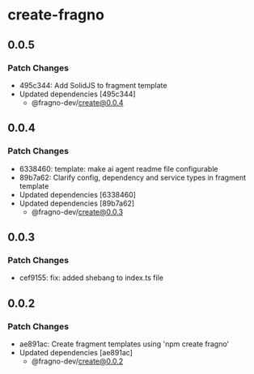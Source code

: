 # create-fragno

## 0.0.5

### Patch Changes

- 495c344: Add SolidJS to fragment template
- Updated dependencies [495c344]
  - @fragno-dev/create@0.0.4

## 0.0.4

### Patch Changes

- 6338460: template: make ai agent readme file configurable
- 89b7a62: Clarify config, dependency and service types in fragment template
- Updated dependencies [6338460]
- Updated dependencies [89b7a62]
  - @fragno-dev/create@0.0.3

## 0.0.3

### Patch Changes

- cef9155: fix: added shebang to index.ts file

## 0.0.2

### Patch Changes

- ae891ac: Create fragment templates using 'npm create fragno'
- Updated dependencies [ae891ac]
  - @fragno-dev/create@0.0.2
